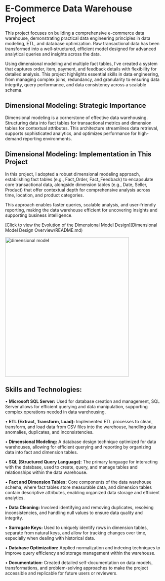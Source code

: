 # E-Commerce Data Warehouse Project

This project focuses on building a comprehensive e-commerce data warehouse, demonstrating practical data engineering principles in data modeling, ETL, and database optimization. Raw transactional data has been transformed into a well-structured, efficient model designed for advanced analytical queries and insights across the data.

Using dimensional modeling and multiple fact tables, I’ve created a system that captures order, item, payment, and feedback details with flexibility for detailed analysis. This project highlights essential skills in data engineering, from managing complex joins, redundancy, and granularity to ensuring data integrity, query performance, and data consistency across a scalable schema.


## Dimensional Modeling: Strategic Importance
Dimensional modeling is a cornerstone of effective data warehousing. Structuring data into fact tables for transactional metrics and dimension tables for contextual attributes. This architecture streamlines data retrieval, supports sophisticated analytics, and optimizes performance for high-demand reporting environments.


## Dimensional Modeling: Implementation in This Project
In this project, I adopted a robust dimensional modeling approach, establishing fact tables (e.g., Fact_Order, Fact_Feedback) to encapsulate core transactional data, alongside dimension tables (e.g., Date, Seller, Product) that offer contextual depth for comprehensive analysis across time, location, and product categories.

This approach enables faster queries, scalable analysis, and user-friendly reporting, making the data warehouse efficient for uncovering insights and supporting business intelligence.

[Click to view the Evolution of the Dimensional Model Design](Dimensional Model Design Overview/README.md)

<img src="https://github.com/Mohamed-Abdelkarem/e-commerce-data-engineering-project-/blob/main/dimensional%20model.png" alt="dimensional model" width="400" height="450">

## Skills and Technologies:
•  **Microsoft SQL Server:** Used for database creation and management, SQL Server allows for efficient querying and data manipulation, supporting complex operations needed in data warehousing.

•  **ETL (Extract, Transform, Load):** Implemented ETL processes to clean, transform, and load data from CSV files into the warehouse, handling data anomalies, duplicates, and inconsistencies.

•  **Dimensional Modeling:** A database design technique optimized for data warehouses, allowing for efficient querying and reporting by organizing data into fact and dimension tables.

•  **SQL (Structured Query Language):** The primary language for interacting with the database, used to create, query, and manage tables and relationships within the data warehouse.

•  **Fact and Dimension Tables:** Core components of the data warehouse schema, where fact tables store measurable data, and dimension tables contain descriptive attributes, enabling organized data storage and efficient analytics.

•  **Data Cleaning:** Involved identifying and removing duplicates, resolving inconsistencies, and handling null values to ensure data quality and integrity.

•  **Surrogate Keys:** Used to uniquely identify rows in dimension tables, separate from natural keys, and allow for tracking changes over time, especially when dealing with historical data.

•  **Database Optimization:** Applied normalization and indexing techniques to improve query efficiency and storage management within the warehouse.

•  **Documentation:** Created detailed self-documentation on data models, transformations, and problem-solving approaches to make the project accessible and replicable for future users or reviewers.

